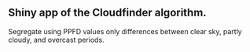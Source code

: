 ## Shiny app of the Cloudfinder algorithm.

Segregate using PPFD values only differences between clear sky, partly cloudy, and overcast periods.

